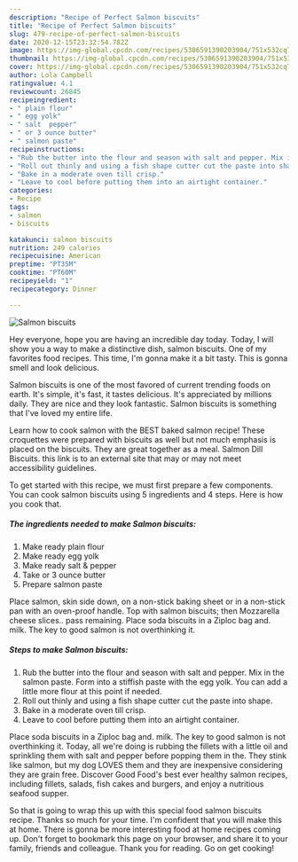 ```yaml
---
description: "Recipe of Perfect Salmon biscuits"
title: "Recipe of Perfect Salmon biscuits"
slug: 479-recipe-of-perfect-salmon-biscuits
date: 2020-12-15T23:32:54.782Z
image: https://img-global.cpcdn.com/recipes/5306591390203904/751x532cq70/salmon-biscuits-recipe-main-photo.jpg
thumbnail: https://img-global.cpcdn.com/recipes/5306591390203904/751x532cq70/salmon-biscuits-recipe-main-photo.jpg
cover: https://img-global.cpcdn.com/recipes/5306591390203904/751x532cq70/salmon-biscuits-recipe-main-photo.jpg
author: Lola Campbell
ratingvalue: 4.1
reviewcount: 26845
recipeingredient:
- " plain flour"
- " egg yolk"
- " salt  pepper"
- " or 3 ounce butter"
- " salmon paste"
recipeinstructions:
- "Rub the butter into the flour and season with salt and pepper. Mix in the salmon paste. Form into a stiffish paste with the egg yolk. You can add a little more flour at this point if needed."
- "Roll out thinly and using a fish shape cutter cut the paste into shape."
- "Bake in a moderate oven till crisp."
- "Leave to cool before putting them into an airtight container."
categories:
- Recipe
tags:
- salmon
- biscuits

katakunci: salmon biscuits 
nutrition: 249 calories
recipecuisine: American
preptime: "PT35M"
cooktime: "PT60M"
recipeyield: "1"
recipecategory: Dinner

---
```



![Salmon biscuits](https://img-global.cpcdn.com/recipes/5306591390203904/751x532cq70/salmon-biscuits-recipe-main-photo.jpg)

Hey everyone, hope you are having an incredible day today. Today, I will show you a way to make a distinctive dish, salmon biscuits. One of my favorites food recipes. This time, I'm gonna make it a bit tasty. This is gonna smell and look delicious.

Salmon biscuits is one of the most favored of current trending foods on earth. It's simple, it's fast, it tastes delicious. It's appreciated by millions daily. They are nice and they look fantastic. Salmon biscuits is something that I've loved my entire life.

Learn how to cook salmon with the BEST baked salmon recipe! These croquettes were prepared with biscuits as well but not much emphasis is placed on the biscuits. They are great together as a meal. Salmon Dill Biscuits. this link is to an external site that may or may not meet accessibility guidelines.


To get started with this recipe, we must first prepare a few components. You can cook salmon biscuits using 5 ingredients and 4 steps. Here is how you cook that.

<!--inarticleads1-->

##### The ingredients needed to make Salmon biscuits:

1. Make ready  plain flour
1. Make ready  egg yolk
1. Make ready  salt &amp; pepper
1. Take  or 3 ounce butter
1. Prepare  salmon paste


Place salmon, skin side down, on a non-stick baking sheet or in a non-stick pan with an oven-proof handle. Top with salmon biscuits; then Mozzarella cheese slices.. pass remaining. Place soda biscuits in a Ziploc bag and. milk. The key to good salmon is not overthinking it. 

<!--inarticleads2-->

##### Steps to make Salmon biscuits:

1. Rub the butter into the flour and season with salt and pepper. Mix in the salmon paste. Form into a stiffish paste with the egg yolk. You can add a little more flour at this point if needed.
1. Roll out thinly and using a fish shape cutter cut the paste into shape.
1. Bake in a moderate oven till crisp.
1. Leave to cool before putting them into an airtight container.


Place soda biscuits in a Ziploc bag and. milk. The key to good salmon is not overthinking it. Today, all we&#39;re doing is rubbing the fillets with a little oil and sprinkling them with salt and pepper before popping them in the. They stink like salmon, but my dog LOVES them and they are inexpensive considering they are grain free. Discover Good Food&#39;s best ever healthy salmon recipes, including fillets, salads, fish cakes and burgers, and enjoy a nutritious seafood supper. 

So that is going to wrap this up with this special food salmon biscuits recipe. Thanks so much for your time. I'm confident that you will make this at home. There is gonna be more interesting food at home recipes coming up. Don't forget to bookmark this page on your browser, and share it to your family, friends and colleague. Thank you for reading. Go on get cooking!
